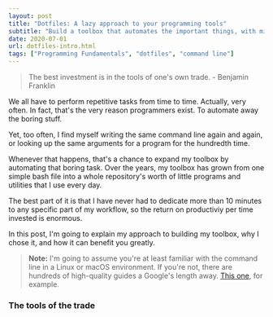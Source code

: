 ```yaml
---
layout: post
title: "Dotfiles: A lazy approach to your programming tools"
subtitle: "Build a toolbox that automates the important things, with minimal time."
date: 2020-07-01
url: dotfiles-intro.html
tags: ["Programming Fundamentals", "dotfiles", "command line"]
---
```


> The best investment is in the tools of one's own trade. - Benjamin Franklin

We all have to perform repetitive tasks from time to time. Actually, very often. In fact, that's the very reason programmers exist. To automate away the boring stuff.

Yet, too often, I find myself writing the same command line again and again, or looking up the same arguments for a program for the hundredth time.

Whenever that happens, that's a chance to expand my toolbox by automating that boring task. Over the years, my toolbox has grown from one simple bash file into a whole repository's worth of little programs and utilities that I use every day.

The best part of it is that I have never had to dedicate more than 10 minutes to any specific part of my workflow, so the return on productiviy per time invested is enormous.

In this post, I'm going to explain my approach to building my toolbox, why I chose it, and how it can benefit you greatly.

> **Note:** I'm going to assume you're at least familiar with the command line in a Linux or macOS environment. If you're not, there are hundreds of high-quality guides a Google's length away. [This one](https://codeburst.io/your-perfect-kickstart-to-shell-scripting-857b81c0939b), for example.

### The tools of the trade


